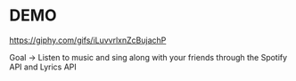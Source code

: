 # DEMO
https://giphy.com/gifs/iLuvvrlxnZcBujachP

Goal -> Listen to music and sing along with your friends through the Spotify API and Lyrics API
